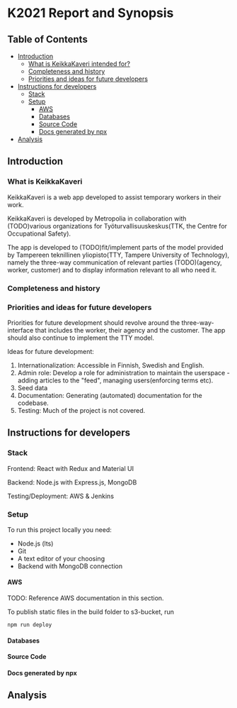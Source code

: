 # K2021 Report and Synopsis #

## Table of Contents ##
* [Introduction](#introduction)
    * [What is KeikkaKaveri intended for?](#what-is-keikkakaveri)
    * [Completeness and history](#completeness-and-history)
    * [Priorities and ideas for future developers](#priorities-and-ideas)
* [Instructions for developers](#insctruction-for-developers)
  * [Stack](#stack)
  * [Setup](#setup)
    * [AWS](#aws)
    * [Databases](#databases)
    * [Source Code](#source-code)
    * [Docs generated by npx](#docs-generated)
* [Analysis](#analysis)

## Introduction

### What is KeikkaKaveri

KeikkaKaveri is a web app developed to assist temporary workers in their work.

KeikkaKaveri is developed by Metropolia in collaboration with (TODO)various organizations for Työturvallisuuskeskus(TTK, the Centre for Occupational Safety). 

The app is developed to (TODO)fit/implement parts of the model provided by Tampereen teknillinen yliopisto(TTY, Tampere University of Technology), namely the three-way communication of relevant parties (TODO)(agency, worker, customer) and to display information relevant to all who need it.

### Completeness and history


### Priorities and ideas for future developers

Priorities for future development should revolve around the three-way-interface that includes the worker, their agency and the customer. The app should also continue to implement the TTY model.

Ideas for future development:
  1. Internationalization: Accessible in Finnish, Swedish and English.
  2. Admin role: Develop a role for administration to maintain the userspace - adding articles to the "feed", managing users(enforcing terms etc).
  3. Seed data 
  4. Documentation: Generating (automated) documentation for the codebase.
  5. Testing: Much of the project is not covered.


## Instructions for developers

### Stack

Frontend: React with Redux and Material UI

Backend: Node.js with Express.js, MongoDB

Testing/Deployment: AWS & Jenkins

### Setup

To run this project locally you need:

* Node.js (lts)
* Git
* A text editor of your choosing
* Backend with MongoDB connection

#### AWS

TODO:
Reference AWS documentation in this section.

To publish static files in the build folder to s3-bucket, run
```
npm run deploy
```

#### Databases

#### Source Code

#### Docs generated by npx


## Analysis
